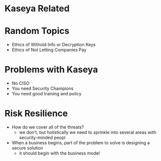 # Kaseya Related

# Random Topics

- Ethics of Withold Info or Decryption Keys
- Ethics of Not Letting Companies Pay

# Problems with Kaseya

- No CISO
- You need Security Champions
- You need good training and policy

# Risk Resilience

- How do we cover all of the threats?
    - we don’t, but holistically we need to sprinkle into several areas with security-minded peopl
- When a business begins, part of the problem to solve is designing a secure solution
    - it should begin with the business model
